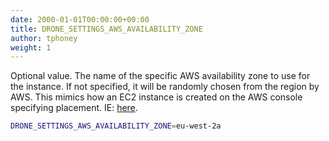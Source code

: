 ```yaml
---
date: 2000-01-01T00:00:00+00:00
title: DRONE_SETTINGS_AWS_AVAILABILITY_ZONE
author: tphoney
weight: 1
---
```


Optional value. The name of the specific AWS availability zone to use for the instance. If not specified, it will be randomly chosen from the region by AWS. This mimics how an EC2 instance is created on the AWS console specifying placement. IE: [here](https://docs.outscale.com/en/userguide/Launching-Instances-Using-AWS-CLI.html).

```bash
DRONE_SETTINGS_AWS_AVAILABILITY_ZONE=eu-west-2a
```
